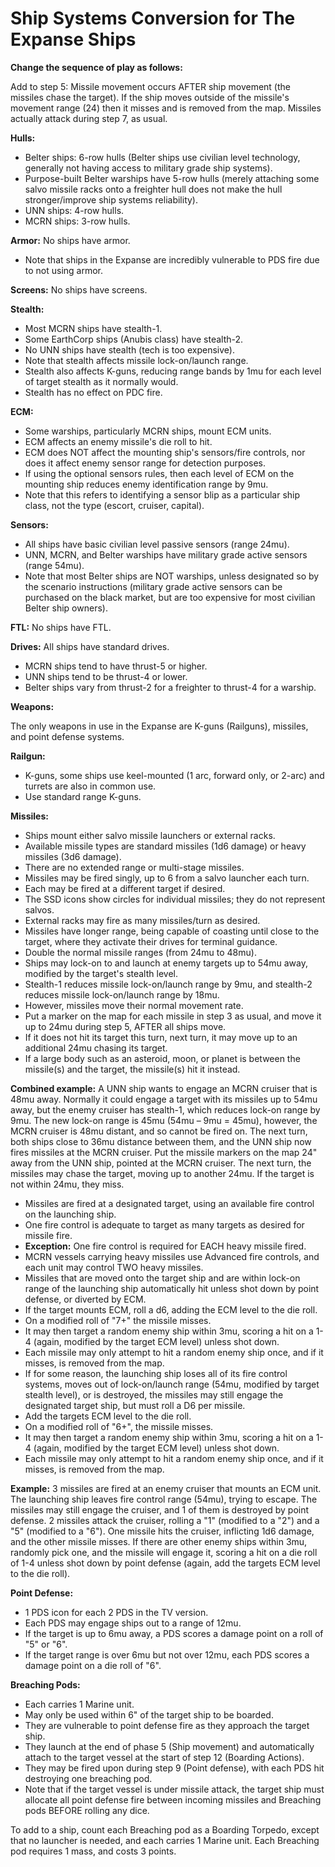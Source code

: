 # Ship Systems Conversion for The Expanse Ships

**Change the sequence of play as follows:**

Add to step 5: Missile movement occurs AFTER ship movement (the missiles chase the target). If the ship moves outside of the missile's movement range (24) then it misses and is removed from the map. Missiles actually attack during step 7, as usual.

**Hulls:**
* Belter ships: 6-row hulls (Belter ships use civilian level technology, generally not having access to military grade ship systems).
* Purpose-built Belter warships have 5-row hulls (merely attaching some salvo missile racks onto a freighter hull does not make the hull stronger/improve ship systems reliability).
* UNN ships: 4-row hulls.
* MCRN ships: 3-row hulls.

**Armor:** No ships have armor.
* Note that ships in the Expanse are incredibly vulnerable to PDS fire due to not using armor.

**Screens:** No ships have screens.

**Stealth:**
* Most MCRN ships have stealth-1.
* Some EarthCorp ships (Anubis class) have stealth-2.
* No UNN ships have stealth (tech is too expensive).
* Note that stealth affects missile lock-on/launch range.
* Stealth also affects K-guns, reducing range bands by 1mu for each level of target stealth as it normally would.
* Stealth has no effect on PDC fire.

**ECM:**
* Some warships, particularly MCRN ships, mount ECM units.
* ECM affects an enemy missile's die roll to hit.
* ECM does NOT affect the mounting ship's sensors/fire controls, nor does it affect enemy sensor range for detection purposes.
* If using the optional sensors rules, then each level of ECM on the mounting ship reduces enemy identification range by 9mu.
* Note that this refers to identifying a sensor blip as a particular ship class, not the type (escort, cruiser, capital).

**Sensors:**
* All ships have basic civilian level passive sensors (range 24mu).
* UNN, MCRN, and Belter warships have military grade active sensors (range 54mu).
* Note that most Belter ships are NOT warships, unless designated so by the scenario instructions (military grade active sensors can be purchased on the black market, but are too expensive for most civilian Belter ship owners).

**FTL:** No ships have FTL.

**Drives:** All ships have standard drives.
* MCRN ships tend to have thrust-5 or higher.
* UNN ships tend to be thrust-4 or lower.
* Belter ships vary from thrust-2 for a freighter to thrust-4 for a warship.

**Weapons:**

The only weapons in use in the Expanse are K-guns (Railguns), missiles, and point defense systems.

**Railgun:**
* K-guns, some ships use keel-mounted (1 arc, forward only, or 2-arc) and turrets are also in common use.
* Use standard range K-guns.

**Missiles:**
* Ships mount either salvo missile launchers or external racks.
* Available missile types are standard missiles (1d6 damage) or heavy missiles (3d6 damage).
* There are no extended range or multi-stage missiles.
* Missiles may be fired singly, up to 6 from a salvo launcher each turn.
* Each may be fired at a different target if desired.
* The SSD icons show circles for individual missiles; they do not represent salvos.
* External racks may fire as many missiles/turn as desired.
* Missiles have longer range, being capable of coasting until close to the target, where they activate their drives for terminal guidance.
* Double the normal missile ranges (from 24mu to 48mu).
* Ships may lock-on to and launch at enemy targets up to 54mu away, modified by the target's stealth level.
* Stealth-1 reduces missile lock-on/launch range by 9mu, and stealth-2 reduces missile lock-on/launch range by 18mu.
* However, missiles move their normal movement rate.
* Put a marker on the map for each missile in step 3 as usual, and move it up to 24mu during step 5, AFTER all ships move.
* If it does not hit its target this turn, next turn, it may move up to an additional 24mu chasing its target.
* If a large body such as an asteroid, moon, or planet is between the missile(s) and the target, the missile(s) hit it instead.

**Combined example:**
A UNN ship wants to engage an MCRN cruiser that is 48mu away.
Normally it could engage a target with its missiles up to 54mu away, but the enemy cruiser has stealth-1, which reduces lock-on range by 9mu.
The new lock-on range is 45mu (54mu – 9mu = 45mu), however, the MCRN cruiser is 48mu distant, and so cannot be fired on.
The next turn, both ships close to 36mu distance between them, and the UNN ship now fires missiles at the MCRN cruiser.
Put the missile markers on the map 24" away from the UNN ship, pointed at the MCRN cruiser. The next turn, the missiles may chase the target, moving up to another 24mu. If the target is not within 24mu, they miss.

* Missiles are fired at a designated target, using an available fire control on the launching ship.
* One fire control is adequate to target as many targets as desired for missile fire.
* **Exception:** One fire control is required for EACH heavy missile fired.
* MCRN vessels carrying heavy missiles use Advanced fire controls, and each unit may control TWO heavy missiles.
* Missiles that are moved onto the target ship and are within lock-on range of the launching ship automatically hit unless shot down by point defense, or diverted by ECM.
* If the target mounts ECM, roll a d6, adding the ECM level to the die roll.
* On a modified roll of "7+" the missile misses.
* It may then target a random enemy ship within 3mu, scoring a hit on a 1-4 (again, modified by the target ECM level) unless shot down.
* Each missile may only attempt to hit a random enemy ship once, and if it misses, is removed from the map.
* If for some reason, the launching ship loses all of its fire control systems, moves out of lock-on/launch range (54mu, modified by target stealth level), or is destroyed, the missiles may still engage the designated target ship, but must roll a D6 per missile.
* Add the targets ECM level to the die roll.
* On a modified roll of "6+", the missile misses.
* It may then target a random enemy ship within 3mu, scoring a hit on a 1-4 (again, modified by the target ECM level) unless shot down.
* Each missile may only attempt to hit a random enemy ship once, and if it misses, is removed from the map.

**Example:**
3 missiles are fired at an enemy cruiser that mounts an ECM unit.
The launching ship leaves fire control range (54mu), trying to escape.
The missiles may still engage the cruiser, and 1 of them is destroyed by point defense.
2 missiles attack the cruiser, rolling a "1" (modified to a "2") and a "5" (modified to a "6").
One missile hits the cruiser, inflicting 1d6 damage, and the other missile misses.
If there are other enemy ships within 3mu, randomly pick one, and the missile will engage it, scoring a hit on a die roll of 1-4 unless shot down by point defense (again, add the targets ECM level to the die roll).

**Point Defense:**
* 1 PDS icon for each 2 PDS in the TV version.
* Each PDS may engage ships out to a range of 12mu.
* If the target is up to 6mu away, a PDS scores a damage point on a roll of "5" or "6".
* If the target range is over 6mu but not over 12mu, each PDS scores a damage point on a die roll of "6".

**Breaching Pods:**
* Each carries 1 Marine unit.
* May only be used within 6" of the target ship to be boarded.
* They are vulnerable to point defense fire as they approach the target ship.
* They launch at the end of phase 5 (Ship movement) and automatically attach to the target vessel at the start of step 12 (Boarding Actions).
* They may be fired upon during step 9 (Point defense), with each PDS hit destroying one breaching pod.
* Note that if the target vessel is under missile attack, the target ship must allocate all point defense fire between incoming missiles and Breaching pods BEFORE rolling any dice.

To add to a ship, count each Breaching pod as a Boarding Torpedo, except that no launcher is needed, and each carries 1 Marine unit.
Each Breaching pod requires 1 mass, and costs 3 points.